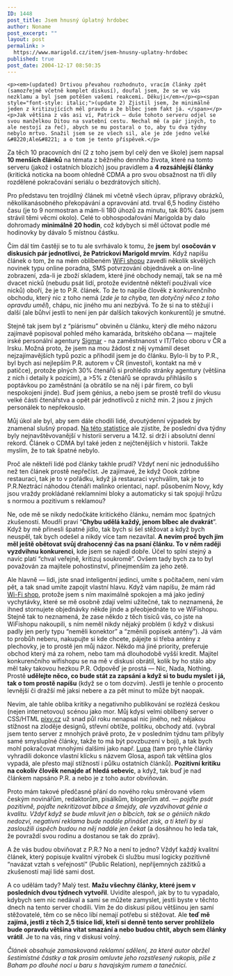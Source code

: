 ```yaml
---
ID: 1448
post_title: Jsem hnusný úplatný hrdobec
author: Noname
post_excerpt: ""
layout: post
permalink: >
  https://www.marigold.cz/item/jsem-hnusny-uplatny-hrdobec
published: true
post_date: 2004-12-17 08:50:35
---
```

	<p><em>(updated) Drtivou převahou rozhodnuto, vracím články zpět (samozřejmě včetně komplet diskusí), doufal jsem, že se ve vás nezklamu a byl jsem potěšen vašemi reakcemi. Děkuji</em></p><p><span style="font-style: italic;">(update 2) Zjistil jsem, že minimálně jeden z kritizujících měl pravdu a že blbec jsem fakt já. </span></p><p>Jak většina z vás asi ví, Patrick — duše tohoto serveru odjel se svou manželkou Ditou na svatební cestu. Nechal mě (a pár jiných, to ale nestojí za řeč), abych se mu postaral o to, aby tu dva týdny nebylo mrtvo. Snažil jsem se ze všech sil, ale je zde jedno velké &#8220;Ale&#8221; a o tom je tento příspěvek.</p>
<!--more-->	<p>Za těch 10 pracovních dní (2 z toho jsem byl celý den ve škole) jsem napsal <strong>10 menších článků</strong> na témata z běžného denního života, které na tomto serveru (jakož i ostatních blozích) jsou pravidlem a <strong>4 rozsáhlejší články</strong> (kritická noticka na boom ohledně CDMA a pro svou obsažnost na tři díly rozdělené pokračování seriálu o bezdrátových sítích).</p><p>Pro představu ten trojdílný článek mi včetně všech úprav, přípravy obrázků, několikanásobného překopávání a opravování atd. trval 6,5 hodiny čistého času (je to 9 normostran a mám-li 180 úhozů za minutu, tak 80% času jsem strávil těmi věcmi okolo). Celé to obhospodařování Marigolda by dalo dohromady <strong>minimálně 20 hodin</strong>, což kdybych si měl účtovat podle mé hodinovky by dávalo 5 místnou částku.</p><p>Čím dál tím častěji se to tu ale svrhávalo k tomu, že <strong>jsem </strong>byl <strong>osočován v diskusích pár jednotlivci, že Patrickovi Marigold mrvím</strong>. Když napíšu článek o tom, že na mém oblíbeném <a href="http://www.wifishop.cz/">WiFi shopu</a> zavedli několik skvělých novinek typu online poradna, SMS potvrzování objednávek a on-line zobrazení, zda-li je zboží skladem, které jiné obchody nemají, tak se na mě dvacet nicků (nebudu psát lidí, protože evidentně někteří používali více nicků) oboří, že je to P.R. článek. To že to napíše člověk z konkurenčního obchodu, který nic z toho nemá (<span style="font-style: italic;">zde je ta chyba, ten dotyčný něco z toho opravdu uměl</span>), chápu, nic jiného mu ani nezbývá. To že si na to stěžují i další (ale bůhví jestli to není jen pár dalších takových konkurentů) je smutné.</p><p>Stejně tak jsem byl z &#8220;píárismu&#8221; obviněn u článku, který dle mého názoru zajímavě popisoval pohled mého kamaráda, britského občana — majitele irské personální agentury <a href="http://www.sigmar.cz/">Sigmar</a> - na zaměstnanost v IT/Telco oboru v ČR a Irsku. Možná proto, že jsem na mou žádost z něj vymámil deset nejzajímavějších typů pozic a přihodil jsem je do článku. Bylo-li by to P.R., byl bych asi nejlepším P.R. autorem v ČR (investoři, kontakt na mě v patičce), protože plných 30% čtenářů si prohlédlo stránky agentury (většina z nich i detaily k pozicím), a &gt;5% z čtenářů se opravdu přihlásilo s poptávkou po zaměstnání (a obrátilo se na něj i pár firem, co byli nespokojeni jinde). Buď jsem génius, a nebo jsem se prostě trefil do vkusu velké části čtenářstva a opět pár jednotlivců z nichž min. 2 jsou z jiných personálek to nepřekouslo.</p><p>Můj úkol ale byl, aby sem dále chodili lidé, dvoutýdenní výpadek by znamenal slušný propad. <a href="http://www.toplist.cz/stat/?menu=1024&amp;menu=256&amp;kdy=dnes&amp;n=45264">Na této statistice</a> ale zjistíte, že poslední dva týdny byly nejnavštěvovanější v historii serveru a 14.12. si drží i absolutní denní rekord. Článek o CDMA byl také jeden z nejčtenějších v historii. Takže myslím, že to tak špatné nebylo.</p><p>Proč ale někteří lidé pod články takhle prudí? Vždyť není nic jednoduššího než ten článek prostě nepřečíst. Je zajímavé, že když Oook zdrbne restauraci, tak je to v pořádku, když já restauraci vychválím, tak je to P.R.Neztrácí náhodou čtenáři malinko orientaci, např. působením Novy, kdy jsou vraždy prokládané reklamními bloky a automaticky si tak spojují hrůzu s normou a pozitivum s reklamou?</p><p>Ne, ode mě se nikdy nedočkáte kritického článku, nemám moc špatných zkušeností. Moudří praví &#8220;<strong>Chybu udělá každý, jenom blbec ale dvakrát</strong>&#8221;. Když by mě přinesli špatné jídlo, tak bych si šel stěžovat a když bych neuspěl, tak bych odešel a nikdy více tam nezavítal. <strong>A nevím proč bych jim měl ještě obětovat svůj drahocenný čas na psaní článku. To v něm raději vyzdvihnu konkurenci</strong>, kde jsem se najedl dobře. Účel to splní stejný a navíc platí &#8220;chval veřejně, kritizuj soukromě&#8221;. Ovšem tady bych za to byl považován za majitele pohostinství, přinejmenším za jeho zetě.</p><p>Ale hlavně — lidi, jste snad inteligentní jedinci, umíte s počítačem, není vám pět, a tak snad umíte zapojit vlastní hlavu. Když vám napíšu, že mám rád <a href="http://www.wifishop.cz/">Wi-Fi shop</a>, protože jsem s ním maximálně spokojen a má jako jediný vychytávky, které se mě osobně zdají velmi užitečné, tak to neznamená, že ihned stornujete objednávky někde jinde a přeobjednáte to ve WiFishopu. Stejně tak to neznamená, že zase někdo z těch tisíců vás, co jste na WiFishopu nakoupili, s ním neměl nikdy nějaký problém (i když v diskusi padly jen perly typu &#8220;neměli konektor&#8221; a &#8220;změnili popisek antény&#8221;). Já vám to probůh neberu, nakupujte si kde chcete, pájejte si třeba antény z plechovky, je to prostě jen můj názor. Někdo má jiné priority, preferuje obchod který má za rohem, nebo tam má dlouhodobě vyšší kredit. Majitel konkurenčního wifishopu se na mě v diskusi obrátil, kolik by ho stálo aby měl taky takovou hezkou P.R. Odpověď je prostá — Nic, Nada, Nothing. Prostě <strong>udělejte něco, co bude stát za zapsání a když si to budu myslet i já, tak o tom prostě napíšu</strong> (když se o tom dozvím). Jestli je tenhle o procento levnější či dražší mě jaksi nebere a za pět minut to může být naopak.</p><p>Nevím, ale tahle obliba kritiky a negativního publikování se rozlézá českou (nejen internetovou) scénou jako mor. Můj kdysi velmi oblíbený server o CSS/HTML <a href="http://www.pixy.cz/">pixy.cz</a> už snad půl roku nenapsal nic jiného, než nějakou stížnost na zloděje designů, střevní obtíže, politiku, obchody atd. (vybral jsem tento server z mnohých právě proto, že v posledním týdnu tam přibyly samé smysluplné články, takže to má být povzbuzení v boji), a tak bych mohl pokračovat mnohými dalšími jako např. <a href="http://www.lupa.cz/">Lupa</a> (tam pro tyhle články vyhradili dokonce vlastní klícku s názvem Glosa, aspoň tak většina glos vypadá, ale přesto mají stížností i půlku ostatních článků). <strong>Pozitivní kritiku na cokoliv člověk nenajde ať hledá sebevíc</strong>, a když, tak buď je nad článkem napsáno P.R. a nebo je z toho autor obviňován.</p><p>Proto mám takové předčasné přání do nového roku směrované všem českým novinářům, redaktorům, pisálkům, blogerům atd. — <em>pojďte psát pozitivně, pojďte nekritizovat blbce a šmejdy, ale vyzdvihovat génie a kvalitu. Vždyť když se bude mluvit jen o blbcích, tak se o géniích nikdo nedozví, negativní reklama bude nadále přinášet zisk, a ti kteří by si zasloužili úspěch budou na něj nadále jen čekat</em> (a dosáhnou ho leda tak, že povraždí svou rodinu a dostanou se tak do zpráv).</p><p>A že vás budou obviňovat z P.R.? No a není to jedno? Vždyť každý kvalitní článek, který popisuje kvalitní výrobek či službu musí logicky pozitivně &#8220;navázat vztah s veřejností&#8221; (Public Relation), nepříjemných zážitků a zkušeností mají lidé sami dost.</p><p>A co udělám tady? Malý test. <strong>Mažu všechny články, které jsem v posledních dvou týdnech vytvořil</strong>. Uvidíte alespoň, jak by to tu vypadalo, kdybych sem nic nedával a sami se můžete zamyslet, jestli byste v těchto dnech na tento server chodili. Vím že do diskusí píšou většinou jen samí stěžovatelé, těm co se něco líbí nemají potřebu si stěžovat. Ale <strong>teď mě zajímá, jestli z těch 2,5 tisíce lidí, kteří si denně tento server prohlíželo bude opravdu většina vítat smazání a nebo budou chtít, abych sem články vrátil</strong>. Je to na vás, ring v diskusi volný.</p><p><em>Článek obsahuje zamaskovaná reklamní sdělení, za které autor obržel šestimístné částky a tak prosím omluvte jeho rozstřesený rukopis, píše z Baham po dlouhé noci u baru s havajským rumem a tanečnicí.</em></p>
